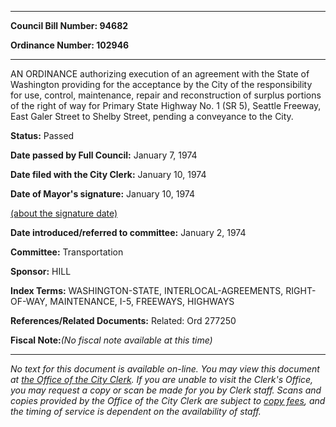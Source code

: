 

********

**Council Bill Number: 94682**
   
**Ordinance Number: 102946**
********

 AN ORDINANCE authorizing execution of an agreement with the State of Washington providing for the acceptance by the City of the responsibility for use, control, maintenance, repair and reconstruction of surplus portions of the right of way for Primary State Highway No. 1 (SR 5), Seattle Freeway, East Galer Street to Shelby Street, pending a conveyance to the City.

**Status:** Passed
   
**Date passed by Full Council:** January 7, 1974
   
**Date filed with the City Clerk:** January 10, 1974
   
**Date of Mayor's signature:** January 10, 1974
   
[(about the signature date)](/~public/approvaldate.htm)
   
   
   
**Date introduced/referred to committee:** January 2, 1974
   
**Committee:** Transportation
   
**Sponsor:** HILL
   
   
**Index Terms:** WASHINGTON-STATE, INTERLOCAL-AGREEMENTS, RIGHT-OF-WAY, MAINTENANCE, I-5, FREEWAYS, HIGHWAYS

**References/Related Documents:** Related: Ord 277250

**Fiscal Note:**_(No fiscal note available at this time)_
********

_No text for this document is available on-line. You may view this document at [the Office of the City Clerk](http://www.seattle.gov/leg/clerk/contactUs.htm). If you are unable to visit the Clerk's Office, you may request a copy or scan be made for you by Clerk staff. Scans and copies provided by the Office of the City Clerk are subject to [copy fees](http://clerk.seattle.gov/~public/clerkfees.htm), and the timing of service is dependent on the availability of staff._

